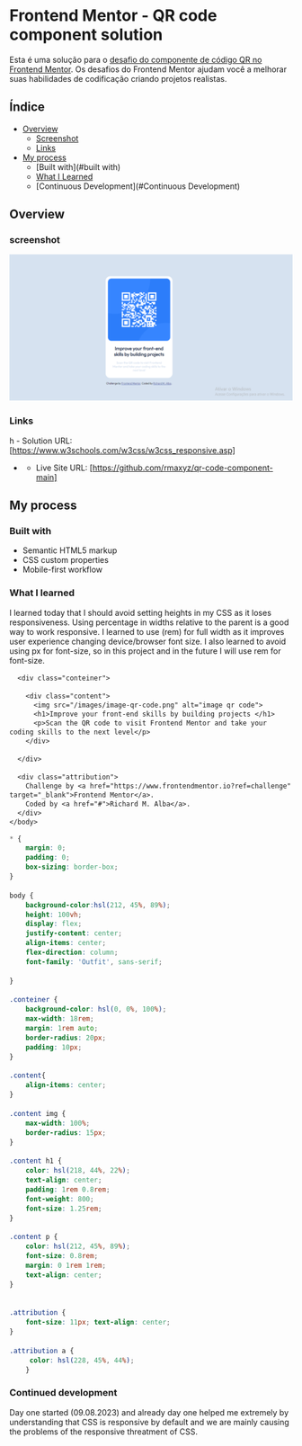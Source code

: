 # Frontend Mentor - QR code component solution

Esta é uma solução para o [desafio do componente de código QR no Frontend Mentor](https://www.frontendmentor.io/challenges/qr-code-component-iux_sIO_H). Os desafios do Frontend Mentor ajudam você a melhorar suas habilidades de codificação criando projetos realistas.

## Índice

- [Overview](#Overview)
     - [Screenshot](#screenshot)
     - [Links](#links)
- [My process](#my-process)
     - [Built with](#built with)
     - [What I Learned](#What-I-Learned)
     - [Continuous Development](#Continuous Development)

## Overview

### screenshot

![](./images/screenshot.PNG)

### Links

h - Solution URL: [https://www.w3schools.com/w3css/w3css_responsive.asp]
- - Live Site URL: [https://github.com/rmaxyz/qr-code-component-main]

## My process

### Built with

- Semantic HTML5 markup
- CSS custom properties
- Mobile-first workflow

### What I learned

I learned today that I should avoid setting heights in my CSS as it loses responsiveness. Using percentage in widths relative to the parent is a good way to work responsive. I learned to use (rem) for full width as it improves user experience changing device/browser font size. I also learned to avoid using px for font-size, so in this project and in the future I will use rem for font-size.

```<body>
  <div class="conteiner">

    <div class="content">
      <img src="/images/image-qr-code.png" alt="image qr code"> 
      <h1>Improve your front-end skills by building projects </h1>
      <p>Scan the QR code to visit Frontend Mentor and take your coding skills to the next level</p>
    </div>

  </div>

  <div class="attribution">
    Challenge by <a href="https://www.frontendmentor.io?ref=challenge" target="_blank">Frontend Mentor</a>.
    Coded by <a href="#">Richard M. Alba</a>.
  </div>
</body>
```
```css
* {
    margin: 0;
    padding: 0;
    box-sizing: border-box;
}

body {
    background-color:hsl(212, 45%, 89%);
    height: 100vh;
    display: flex;
    justify-content: center;
    align-items: center;
    flex-direction: column;
    font-family: 'Outfit', sans-serif;

}

.conteiner {
    background-color: hsl(0, 0%, 100%);
    max-width: 18rem;
    margin: 1rem auto;
    border-radius: 20px;
    padding: 10px;
}

.content{
    align-items: center;
}

.content img {
    max-width: 100%;
    border-radius: 15px; 
}

.content h1 {
    color: hsl(218, 44%, 22%);
    text-align: center;
    padding: 1rem 0.8rem;
    font-weight: 800;
    font-size: 1.25rem;
}

.content p {
    color: hsl(212, 45%, 89%);
    font-size: 0.8rem;
    margin: 0 1rem 1rem;
    text-align: center;
}


.attribution { 
    font-size: 11px; text-align: center; 
}

.attribution a {
     color: hsl(228, 45%, 44%); 
    }
```

### Continued development

Day one started (09.08.2023) and already day one helped me extremely by understanding that CSS is responsive by default and we are mainly causing the problems of the responsive threatment of CSS. 


